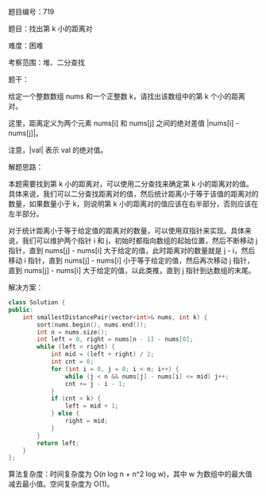 题目编号：719

题目：找出第 k 小的距离对

难度：困难

考察范围：堆、二分查找

题干：

给定一个整数数组 nums 和一个正整数 k，请找出该数组中的第 k 个小的距离对。

这里，距离定义为两个元素 nums[i] 和 nums[j] 之间的绝对差值 |nums[i] - nums[j]|。

注意，|val| 表示 val 的绝对值。

解题思路：

本题需要找到第 k 小的距离对，可以使用二分查找来确定第 k 小的距离对的值。具体来说，我们可以二分查找距离对的值，然后统计距离小于等于该值的距离对的数量，如果数量小于 k，则说明第 k 小的距离对的值应该在右半部分，否则应该在左半部分。

对于统计距离小于等于给定值的距离对的数量，可以使用双指针来实现。具体来说，我们可以维护两个指针 i 和 j，初始时都指向数组的起始位置，然后不断移动 j 指针，直到 nums[j] - nums[i] 大于给定的值，此时距离对的数量就是 j - i，然后移动 i 指针，直到 nums[j] - nums[i] 小于等于给定的值，然后再次移动 j 指针，直到 nums[j] - nums[i] 大于给定的值，以此类推，直到 j 指针到达数组的末尾。

解决方案：

```cpp
class Solution {
public:
    int smallestDistancePair(vector<int>& nums, int k) {
        sort(nums.begin(), nums.end());
        int n = nums.size();
        int left = 0, right = nums[n - 1] - nums[0];
        while (left < right) {
            int mid = (left + right) / 2;
            int cnt = 0;
            for (int i = 0, j = 0; i < n; i++) {
                while (j < n && nums[j] - nums[i] <= mid) j++;
                cnt += j - i - 1;
            }
            if (cnt < k) {
                left = mid + 1;
            } else {
                right = mid;
            }
        }
        return left;
    }
};
```

算法复杂度：时间复杂度为 O(n log n + n^2 log w)，其中 w 为数组中的最大值减去最小值。空间复杂度为 O(1)。
